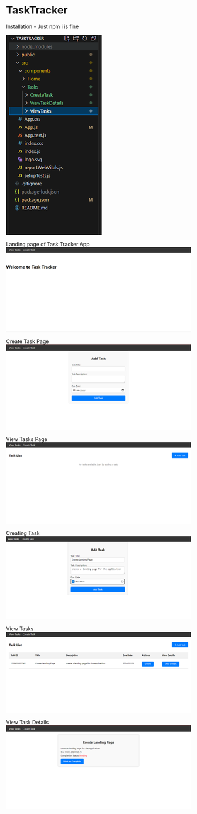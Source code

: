 # TaskTracker

Installation - Just npm i is fine

![Alt text](./public/assets/folder.PNG)

Landing page of Task Tracker App
![Alt text](./public/assets/1.PNG)

Create Task Page
![Alt text](./public/assets/2.PNG)

View Tasks Page
![Alt text](./public/assets/3.PNG)

Creating Task
![Alt text](./public/assets/4.PNG)

View Tasks
![Alt text](./public/assets/5.PNG)

View Task Details
![Alt text](./public/assets/6.PNG)
